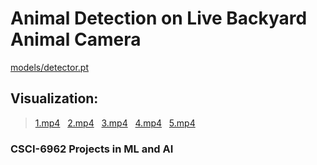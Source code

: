 # Animal Detection on Live Backyard Animal Camera

[models/detector.pt](https://drive.google.com/file/d/11QfzwalfEnYSL-6Vn5ogDO-uS2sQS8kS/view?usp=sharing)

## Visualization:
> [1.mp4](https://drive.google.com/file/d/1F4KmZzR0WzUWz_IFekvsUZadUKkIa0Lf/view?usp=share_link) &nbsp; [2.mp4](https://drive.google.com/file/d/1UCFgsK_68F5zpPQsYOjMUgjKqSoY66aK/view?usp=share_link) &nbsp; [3.mp4](https://drive.google.com/file/d/1clDB-YZ8xf-frZebJtdYj5aBI1WakuXd/view?usp=share_link) &nbsp; [4.mp4](https://drive.google.com/file/d/1IO2rKJ5A8bCMkDKy1DxDB0SY-DRRPQ-P/view?usp=share_link) &nbsp; [5.mp4](https://drive.google.com/file/d/1itBIVFCppCV00e4iiF7PwVgvMRnfFBCV/view?usp=share_link)

### CSCI-6962 Projects in ML and AI

